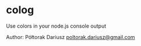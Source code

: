 colog
=====

Use colors in your node.js console output

Author: Półtorak Dariusz <poltorak.dariusz@gmail.com>